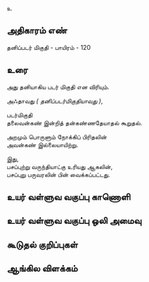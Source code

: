 உ


## அதிகாரம் எண்

தனிப்படர் மிகுதி - பாயிரம் - 120	
## உரை

அது தனியாகிய படர் மிகுதி என விரியும்.  

அஃதாவது _( தனிப்படர்மிகுதியாவது )_,  

படர்மிகுதி  
தலைவன்கண் இன்றித் தன்கண்ணதேயாதல் கூறுதல்.  

அறமும் பொருளும் நோக்கிப் பிரிதலின்  
அவன்கண் இல்லையாயிற்று.  

இது,  
பசப்புற்று வருந்தியாட்கு உரியது ஆகலின்,  
பசப்புறு பருவரலின் பின் வைக்கப்பட்டது.

## உயர் வள்ளுவ வகுப்பு காணொளி


## உயர் வள்ளுவ வகுப்பு ஒலி அமைவு 


## கூடுதல் குறிப்புகள்


## ஆங்கில விளக்கம்

